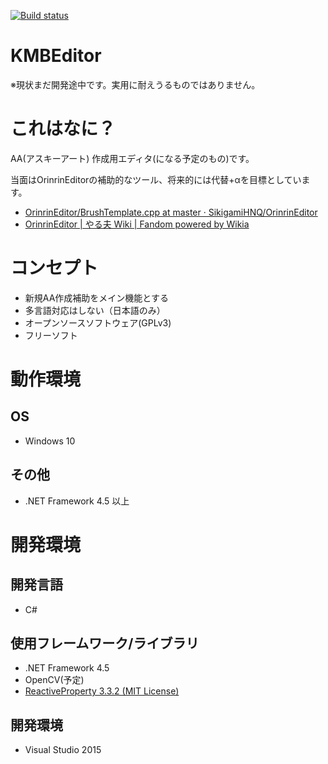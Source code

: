 [![Build status](https://ci.appveyor.com/api/projects/status/7m2j8rd1ye54mmit?svg=true)](https://ci.appveyor.com/project/tar-bin/kmbeditor)

KMBEditor
==

※現状まだ開発途中です。実用に耐えうるものではありません。

# これはなに？

AA(アスキーアート) 作成用エディタ(になる予定のもの)です。

当面はOrinrinEditorの補助的なツール、将来的には代替+αを目標としています。

+ [OrinrinEditor/BrushTemplate.cpp at master · SikigamiHNQ/OrinrinEditor](https://github.com/SikigamiHNQ/OrinrinEditor/blob/master/BrushTemplate.cpp)
+ [OrinrinEditor | やる夫 Wiki | Fandom powered by Wikia](http://yaruo.wikia.com/wiki/OrinrinEditor)

# コンセプト

+ 新規AA作成補助をメイン機能とする
+ 多言語対応はしない（日本語のみ）
+ オープンソースソフトウェア(GPLv3)
+ フリーソフト

# 動作環境
## OS

+ Windows 10

## その他

+ .NET Framework 4.5 以上

# 開発環境
## 開発言語

+ C#

## 使用フレームワーク/ライブラリ

+ .NET Framework 4.5
+ OpenCV(予定)
+ [ReactiveProperty 3.3.2 (MIT License)](https://github.com/runceel/ReactiveProperty)

## 開発環境

+ Visual Studio 2015